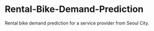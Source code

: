 # Rental-Bike-Demand-Prediction
Rental bike demand prediction for a service provider from Seoul City.
